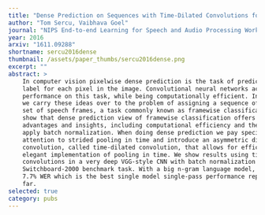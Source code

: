 ```yaml
---
title: "Dense Prediction on Sequences with Time-Dilated Convolutions for Speech Recognition"
author: "Tom Sercu, Vaibhava Goel"
journal: "NIPS End-to-end Learning for Speech and Audio Processing Workshop"
year: 2016
arxiv: "1611.09288"
shortname: sercu2016dense
thumbnail: /assets/paper_thumbs/sercu2016dense.png
excerpt: ""
abstract: >
    In computer vision pixelwise dense prediction is the task of predicting a
    label for each pixel in the image. Convolutional neural networks achieve good
    performance on this task, while being computationally efficient. In this paper
    we carry these ideas over to the problem of assigning a sequence of labels to a
    set of speech frames, a task commonly known as framewise classification. We
    show that dense prediction view of framewise classification offers several
    advantages and insights, including computational efficiency and the ability to
    apply batch normalization. When doing dense prediction we pay specific
    attention to strided pooling in time and introduce an asymmetric dilated
    convolution, called time-dilated convolution, that allows for efficient and
    elegant implementation of pooling in time. We show results using time-dilated
    convolutions in a very deep VGG-style CNN with batch normalization on the Hub5
    Switchboard-2000 benchmark task. With a big n-gram language model, we achieve
    7.7% WER which is the best single model single-pass performance reported so
    far.
selected: true
category: pubs
---
```

